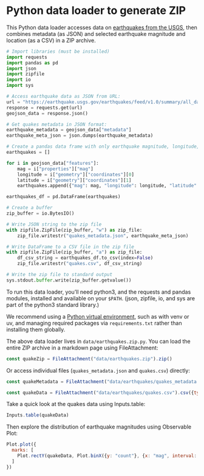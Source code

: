 # Python data loader to generate ZIP

This Python data loader accesses data on [earthquakes from the USGS](https://www.usgs.gov/programs/earthquake-hazards/earthquakes), then combines metadata (as JSON) and selected earthquake magnitude and location (as a CSV) in a ZIP archive.

```python
# Import libraries (must be installed)
import requests
import pandas as pd
import json
import zipfile
import io
import sys

# Access earthquake data as JSON from URL:
url = "https://earthquake.usgs.gov/earthquakes/feed/v1.0/summary/all_day.geojson"
response = requests.get(url)
geojson_data = response.json()

# Get quakes metadata in JSON format:
earthquake_metadata = geojson_data["metadata"]
earthquake_meta_json = json.dumps(earthquake_metadata)

# Create a pandas data frame with only earthquake magnitude, longitude, and latitude:
earthquakes = []

for i in geojson_data["features"]:
    mag = i["properties"]["mag"]
    longitude = i["geometry"]["coordinates"][0]
    latitude = i["geometry"]["coordinates"][1]
    earthquakes.append({"mag": mag, "longitude": longitude, "latitude": latitude})

earthquakes_df = pd.DataFrame(earthquakes)

# Create a buffer
zip_buffer = io.BytesIO()

# Write JSON string to the zip file
with zipfile.ZipFile(zip_buffer, "w") as zip_file:
    zip_file.writestr("quakes_metadata.json", earthquake_meta_json)

# Write DataFrame to a CSV file in the zip file
with zipfile.ZipFile(zip_buffer, "a") as zip_file:
    df_csv_string = earthquakes_df.to_csv(index=False)
    zip_file.writestr("quakes.csv", df_csv_string)

# Write the zip file to standard output
sys.stdout.buffer.write(zip_buffer.getvalue())
```

<div class="note">

To run this data loader, you’ll need python3, and the requests and pandas modules, installed and available on your `$PATH`. (json, zipfile, io, and sys are part of the python3 standard library.)

</div>

<div class="tip">

We recommend using a [Python virtual environment](https://observablehq.com/framework/loaders#venv), such as with venv or uv, and managing required packages via `requirements.txt` rather than installing them globally.

</div>

The above data loader lives in `data/earthquakes.zip.py`. You can load the entire ZIP archive in a markdown page using FileAttachment:

```js echo
const quakeZip = FileAttachment("data/earthquakes.zip").zip()
```

Or access individual files (`quakes_metadata.json` and `quakes.csv`) directly:

```js echo
const quakeMetadata = FileAttachment("data/earthquakes/quakes_metadata.json").json()
```

```js echo
const quakeData = FileAttachment("data/earthquakes/quakes.csv").csv({typed: true})
```

Take a quick look at the quakes data using Inputs.table:

```js echo
Inputs.table(quakeData)
```

Then explore the distribution of earthquake magnitudes using Observable Plot:

```js echo
Plot.plot({
  marks: [
    Plot.rectY(quakeData, Plot.binX({y: "count"}, {x: "mag", interval: 0.5}))
  ]
})
```
